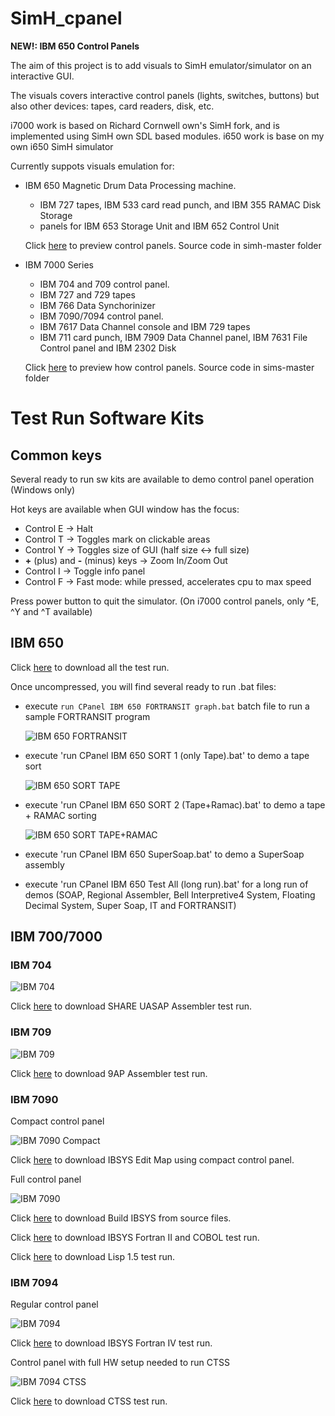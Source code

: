 # SimH_cpanel


**NEW!: IBM 650 Control Panels**

The aim of this project is to add visuals to SimH emulator/simulator on an interactive GUI.

The visuals covers interactive control panels (lights, switches, buttons) but also
other devices: tapes, card readers, disk, etc.

i7000 work is based on Richard Cornwell own's SimH fork, and is implemented using SimH own SDL based modules. 
i650 work is base on my own i650 SimH simulator

Currently suppots visuals emulation for:

* IBM 650 Magnetic Drum Data Processing machine. 
  * IBM 727 tapes, IBM 533 card read punch, and IBM 355 RAMAC Disk Storage
  * panels for IBM 653 Storage Unit and IBM 652 Control Unit

  Click [here](https://github.com/rsanchovilla/SimH_cpanel/blob/master/cpanel/bak/IBM%20650%20Panels%20Screen%20Shots.png) to preview control panels.
   Source code in simh-master folder


* IBM 7000 Series  
  * IBM 704 and 709 control panel. 
  * IBM 727 and 729 tapes
  * IBM 766 Data Synchorinizer
  * IBM 7090/7094 control panel. 
  * IBM 7617 Data Channel console and IBM 729 tapes
  * IBM 711 card punch, IBM 7909 Data Channel panel, IBM 7631 File Control panel and IBM 2302 Disk 
       
   Click [here](https://github.com/rsanchovilla/SimH_cpanel/blob/master/cpanel/bak/IBM%207000%20Panels%20Screen%20Shots.png) to preview how control panels.
   Source code in sims-master folder

# Test Run Software Kits

## Common keys
Several ready to run sw kits are available to demo control panel operation (Windows only)

Hot keys are available when GUI window has the focus:
* Control E -> Halt
* Control T -> Toggles mark on clickable areas
* Control Y -> Toggles size of GUI (half size <-> full size)
* **+** (plus) and **-** (minus) keys -> Zoom In/Zoom Out
* Control I -> Toggle info panel 
* Control F -> Fast mode: while pressed, accelerates cpu to max speed

Press power button to quit the simulator.
(On i7000 control panels, only ^E, ^Y and ^T available)

## IBM 650 

Click [here](https://github.com/rsanchovilla/SimH_cpanel/blob/master/test_run/i650/IBM_650.zip) to download all the test run.

Once uncompressed, you will find several ready to run .bat files: 

* execute `run CPanel IBM 650 FORTRANSIT graph.bat` batch file to run a sample FORTRANSIT program
 
  ![IBM 650 FORTRANSIT](https://github.com/rsanchovilla/SimH_cpanel/blob/master/test_run/i650/i650_fortansit.png)

* execute 'run CPanel IBM 650 SORT 1 (only Tape).bat' to demo a tape sort

  ![IBM 650 SORT TAPE](https://github.com/rsanchovilla/SimH_cpanel/blob/master/test_run/i650/i650_sort1.png)

* execute 'run CPanel IBM 650 SORT 2 (Tape+Ramac).bat' to demo a tape + RAMAC sorting

  ![IBM 650 SORT TAPE+RAMAC](https://github.com/rsanchovilla/SimH_cpanel/blob/master/test_run/i650/i650_sort2.png)

* execute 'run CPanel IBM 650 SuperSoap.bat' to demo a SuperSoap assembly

* execute 'run CPanel IBM 650 Test All (long run).bat' for a long run of demos (SOAP, Regional Assembler, Bell Interpretive4 System, Floating Decimal System, Super Soap, IT and FORTRANSIT)

## IBM 700/7000 
### IBM 704 

![IBM 704](https://github.com/rsanchovilla/SimH_cpanel/blob/master/test_run/i7000/i704.png)

Click [here](https://github.com/rsanchovilla/SimH_cpanel/blob/master/test_run/i7000/IBM704_UASAP.zip) to download SHARE UASAP Assembler test run.

### IBM 709

![IBM 709](https://github.com/rsanchovilla/SimH_cpanel/blob/master/test_run/i7000/i709.png)

Click [here](https://github.com/rsanchovilla/SimH_cpanel/blob/master/test_run/i7000/IBM709_9AP.zip) to download 9AP Assembler test run.

### IBM 7090

Compact control panel

![IBM 7090 Compact](https://github.com/rsanchovilla/SimH_cpanel/blob/master/test_run/i7000/i7090_compact.png)

Click [here](https://github.com/rsanchovilla/SimH_cpanel/blob/master/test_run/i7000/IBM7090_Edit_Map_IBSYS.zip) to download IBSYS Edit Map using compact control panel.

Full control panel

![IBM 7090](https://github.com/rsanchovilla/SimH_cpanel/blob/master/test_run/i7000/i7090.png)

Click [here](https://github.com/rsanchovilla/SimH_cpanel/blob/master/test_run/i7000/IBM7090_IBSYS_Build.zip) to download Build IBSYS from source files.

Click [here](https://github.com/rsanchovilla/SimH_cpanel/blob/master/test_run/i7000/IBM7090_IBSYS_Fortran_II_cobol.zip) to download IBSYS Fortran II and COBOL test run.

Click [here](https://github.com/rsanchovilla/SimH_cpanel/blob/master/test_run/i7000/IBM7090_Lisp_1.5.zip) to download Lisp 1.5 test run.

### IBM 7094

Regular control panel

![IBM 7094](https://github.com/rsanchovilla/SimH_cpanel/blob/master/test_run/i7000/i7094.png)

Click [here](https://github.com/rsanchovilla/SimH_cpanel/blob/master/test_run/i7000/IBM7094_IBSYS_Fortran_IV.zip) to download IBSYS Fortran IV test run.

Control panel with full HW setup needed to run CTSS

![IBM 7094 CTSS](https://github.com/rsanchovilla/SimH_cpanel/blob/master/test_run/i7000/i7094_ctss.png)

Click [here](https://github.com/rsanchovilla/SimH_cpanel/blob/master/test_run/i7000/IBM7094_with_CTSS.zip) to download CTSS test run.

